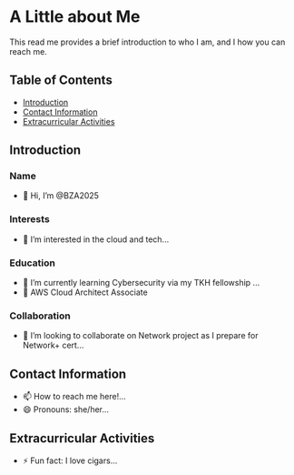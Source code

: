 # A Little about Me
This read me provides a brief introduction to who I am, and I how you can reach me. 

## Table of Contents
- [Introduction](#Introduction) 
- [Contact Information](#Contact-Information)
- [Extracurricular Activities](#Extracurricular-Activities)

## Introduction
### Name
- 👋 Hi, I’m @BZA2025
### Interests
- 👀 I’m interested in the cloud and tech...
### Education
- 🌱 I’m currently learning Cybersecurity via my TKH fellowship ...
- 🦾 AWS Cloud Architect Associate
### Collaboration
- 💞️ I’m looking to collaborate on Network project as I prepare for Network+ cert...

## Contact Information
- 📫 How to reach me here!...
- 😄 Pronouns: she/her...

## Extracurricular Activities
- ⚡ Fun fact: I love cigars...

<!---
BZA2025/BZA2025 is a ✨ special ✨ repository because its `README.md` (this file) appears on your GitHub profile.
You can click the Preview link to take a look at your changes.
--->
